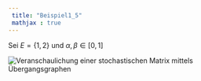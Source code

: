 ```yaml
---
 title: "Beispiel1_5"
 mathjax : true
---
```

Sei $E = \lbrace 1,2 \rbrace$ und $\alpha, \beta \in [0,1]$

![Veranschaulichung einer stochastischen Matrix mittels
Übergangsgraphen](beispiel15)
